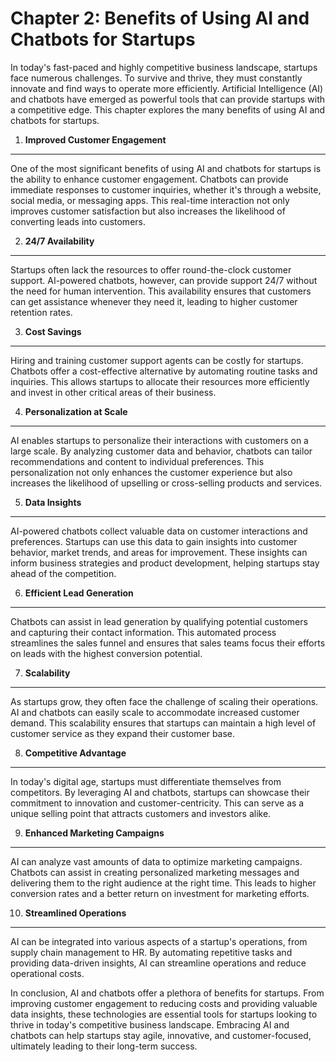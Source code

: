 Chapter 2: Benefits of Using AI and Chatbots for Startups
=========================================================

In today's fast-paced and highly competitive business landscape, startups face numerous challenges. To survive and thrive, they must constantly innovate and find ways to operate more efficiently. Artificial Intelligence (AI) and chatbots have emerged as powerful tools that can provide startups with a competitive edge. This chapter explores the many benefits of using AI and chatbots for startups.

1. **Improved Customer Engagement**
-----------------------------------

One of the most significant benefits of using AI and chatbots for startups is the ability to enhance customer engagement. Chatbots can provide immediate responses to customer inquiries, whether it's through a website, social media, or messaging apps. This real-time interaction not only improves customer satisfaction but also increases the likelihood of converting leads into customers.

2. **24/7 Availability**
------------------------

Startups often lack the resources to offer round-the-clock customer support. AI-powered chatbots, however, can provide support 24/7 without the need for human intervention. This availability ensures that customers can get assistance whenever they need it, leading to higher customer retention rates.

3. **Cost Savings**
-------------------

Hiring and training customer support agents can be costly for startups. Chatbots offer a cost-effective alternative by automating routine tasks and inquiries. This allows startups to allocate their resources more efficiently and invest in other critical areas of their business.

4. **Personalization at Scale**
-------------------------------

AI enables startups to personalize their interactions with customers on a large scale. By analyzing customer data and behavior, chatbots can tailor recommendations and content to individual preferences. This personalization not only enhances the customer experience but also increases the likelihood of upselling or cross-selling products and services.

5. **Data Insights**
--------------------

AI-powered chatbots collect valuable data on customer interactions and preferences. Startups can use this data to gain insights into customer behavior, market trends, and areas for improvement. These insights can inform business strategies and product development, helping startups stay ahead of the competition.

6. **Efficient Lead Generation**
--------------------------------

Chatbots can assist in lead generation by qualifying potential customers and capturing their contact information. This automated process streamlines the sales funnel and ensures that sales teams focus their efforts on leads with the highest conversion potential.

7. **Scalability**
------------------

As startups grow, they often face the challenge of scaling their operations. AI and chatbots can easily scale to accommodate increased customer demand. This scalability ensures that startups can maintain a high level of customer service as they expand their customer base.

8. **Competitive Advantage**
----------------------------

In today's digital age, startups must differentiate themselves from competitors. By leveraging AI and chatbots, startups can showcase their commitment to innovation and customer-centricity. This can serve as a unique selling point that attracts customers and investors alike.

9. **Enhanced Marketing Campaigns**
-----------------------------------

AI can analyze vast amounts of data to optimize marketing campaigns. Chatbots can assist in creating personalized marketing messages and delivering them to the right audience at the right time. This leads to higher conversion rates and a better return on investment for marketing efforts.

10. **Streamlined Operations**
------------------------------

AI can be integrated into various aspects of a startup's operations, from supply chain management to HR. By automating repetitive tasks and providing data-driven insights, AI can streamline operations and reduce operational costs.

In conclusion, AI and chatbots offer a plethora of benefits for startups. From improving customer engagement to reducing costs and providing valuable data insights, these technologies are essential tools for startups looking to thrive in today's competitive business landscape. Embracing AI and chatbots can help startups stay agile, innovative, and customer-focused, ultimately leading to their long-term success.
